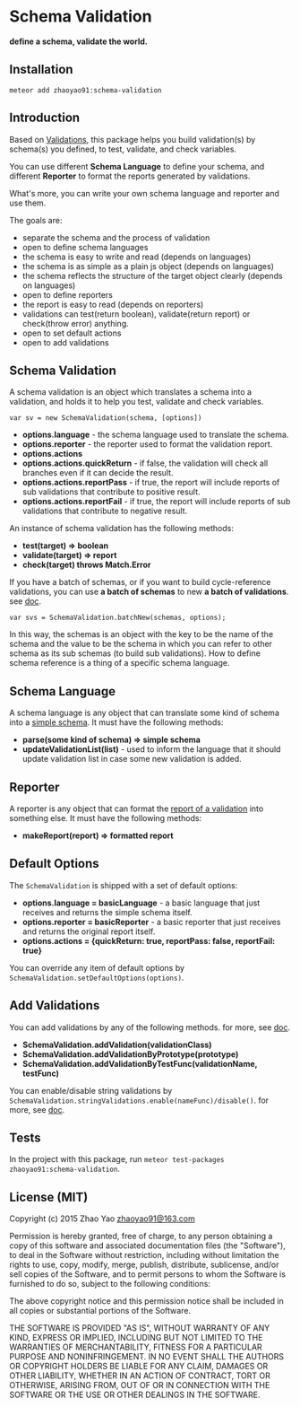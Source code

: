 # Schema Validation
**define a schema, validate the world.**

## Installation
	
	meteor add zhaoyao91:schema-validation

## Introduction
Based on [Validations](https://github.com/zhaoyao91/meteor-validations),  this package helps you build validation(s) by schema(s) you defined,  to test, validate, and check variables.

You can use different **Schema Language** to define your schema,  and different **Reporter** to format the reports generated by validations.

What's more, you can write your own schema language and reporter and use them.

The goals are:
 - separate the schema and the process of validation
 - open to define schema languages
 - the schema is easy to write and read (depends on languages)
 - the schema is as simple as a plain js object (depends on languages)
 - the schema reflects the structure of the target object clearly (depends on languages)
 - open to define reporters
 - the report is easy to read (depends on reporters)
 - validations can test(return boolean), validate(return report) or check(throw error) anything.
 - open to set default actions
 - open to add validations

## Schema Validation
A schema validation is an object which translates a schema into a validation, and holds it to help you test, validate and check variables. 

`var sv = new SchemaValidation(schema, [options])`

- **options.language** - the schema language used to translate the schema.
- **options.reporter** - the reporter used to format the validation report.
- **options.actions**
- **options.actions.quickReturn** - if false, the validation will check all branches even if it can decide the result.
- **options.actions.reportPass** - if true, the report will include reports of sub validations that contribute to positive result.
- **options.actions.reportFail** - if true, the report will include reports of sub validations that contribute to negative result.

An instance of schema validation has the following methods:
- **test(target) => boolean**
- **validate(target) => report**
- **check(target) throws Match.Error**

If you have a batch of schemas, or if you want to build cycle-reference validations, you can use **a batch of schemas** to new **a batch of validations**. see [doc](https://github.com/zhaoyao91/meteor-validations#simple-schema).

	var svs = SchemaValidation.batchNew(schemas, options);

In this way, the schemas is an object with the key to be the name of the schema and the value to be the schema in which you can refer to other schema as its sub schemas (to build sub validations). How to define schema reference is a thing of a specific schema language.

## Schema Language
A schema language is any object that can translate some kind of schema into a [simple schema](https://github.com/zhaoyao91/meteor-validations#simple-schema). It must have the following methods:
- **parse(some kind of schema) => simple schema**
- **updateValidationList(list)** - used to inform the language that it should update validation list in case some new validation is added.

## Reporter
A reporter is any object that can format the [report of a validation](https://github.com/zhaoyao91/meteor-validations#validation-class) into something else. It must have the following methods:
- **makeReport(report) => formatted report**

## Default Options
The `SchemaValidation` is shipped with a set of default options: 
- **options.language = basicLanguage** - a basic language that just receives and returns the simple schema itself.
- **options.reporter = basicReporter** - a basic reporter that just receives and returns the original report itself.
- **options.actions = {quickReturn: true, reportPass: false, reportFail: true}**

You can override any item of default options by `SchemaValidation.setDefaultOptions(options)`.

## Add Validations
You can add validations by any of the following methods. for more, see [doc](https://github.com/zhaoyao91/meteor-validations#validation-class).

- **SchemaValidation.addValidation(validationClass)**
- **SchemaValidation.addValidationByPrototype(prototype)**
- **SchemaValidation.addValidationByTestFunc(validationName, testFunc)**

You can enable/disable string validations by `SchemaValidation.stringValidations.enable(nameFunc)/disable()`. for more, see [doc](https://github.com/zhaoyao91/meteor-validations#string-validations).

## Tests
In the project with this package, run `meteor test-packages zhaoyao91:schema-validation`.

## License (MIT)

Copyright (c) 2015 Zhao Yao <zhaoyao91@163.com>

Permission is hereby granted, free of charge, to any person obtaining a copy
of this software and associated documentation files (the "Software"), to deal
in the Software without restriction, including without limitation the rights
to use, copy, modify, merge, publish, distribute, sublicense, and/or sell
copies of the Software, and to permit persons to whom the Software is
furnished to do so, subject to the following conditions:

The above copyright notice and this permission notice shall be included in
all copies or substantial portions of the Software.

THE SOFTWARE IS PROVIDED "AS IS", WITHOUT WARRANTY OF ANY KIND, EXPRESS OR
IMPLIED, INCLUDING BUT NOT LIMITED TO THE WARRANTIES OF MERCHANTABILITY,
FITNESS FOR A PARTICULAR PURPOSE AND NONINFRINGEMENT. IN NO EVENT SHALL THE
AUTHORS OR COPYRIGHT HOLDERS BE LIABLE FOR ANY CLAIM, DAMAGES OR OTHER
LIABILITY, WHETHER IN AN ACTION OF CONTRACT, TORT OR OTHERWISE, ARISING FROM,
OUT OF OR IN CONNECTION WITH THE SOFTWARE OR THE USE OR OTHER DEALINGS IN
THE SOFTWARE.